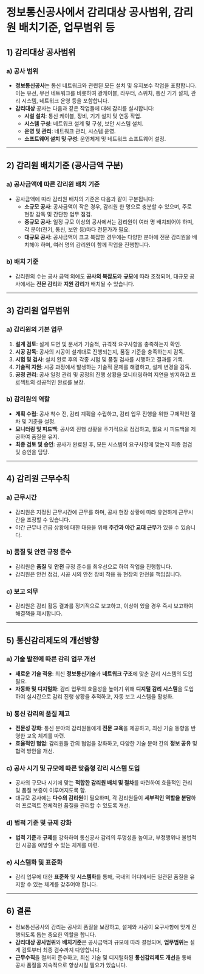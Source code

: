 # 정보통신공사에서 감리대상 공사범위, 감리원 배치기준, 업무범위 등

## 1) **감리대상 공사범위**

### **a) 공사 범위**
- **정보통신공사**는 통신 네트워크와 관련된 모든 설치 및 유지보수 작업을 포함합니다. 이는 유선, 무선 네트워크를 비롯하여 광케이블, 라우터, 스위치, 통신 기기 설치, 관리 시스템, 네트워크 운영 등을 포함합니다.
- **감리대상** 공사는 다음과 같은 작업들에 대해 감리를 실시합니다:
  - **시설 설치**: 통신 케이블, 장비, 기기 설치 및 연동 작업.
  - **시스템 구성**: 네트워크 설계 및 구성, 보안 시스템 설치.
  - **운영 및 관리**: 네트워크 관리, 시스템 운영.
  - **소프트웨어 설치 및 구성**: 운영체제 및 네트워크 소프트웨어 설정.

---

## 2) **감리원 배치기준 (공사금액 구분)**

### **a) 공사금액에 따른 감리원 배치 기준**
- 공사금액에 따라 감리원 배치의 기준은 다음과 같이 구분됩니다:
  - **소규모 공사**: 공사금액이 작은 경우, 감리원 한 명으로 충분할 수 있으며, 주로 현장 감독 및 간단한 업무 점검.
  - **중규모 공사**: 일정 규모 이상의 공사에서는 감리원이 여러 명 배치되어야 하며, 각 분야(전기, 통신, 보안 등)마다 전문가가 필요.
  - **대규모 공사**: 공사금액이 크고 복잡한 경우에는 다양한 분야에 전문 감리원을 배치해야 하며, 여러 명의 감리원이 함께 작업을 진행합니다.

### **b) 배치 기준**
- 감리원의 수는 공사 금액 외에도 **공사의 복잡도**와 **규모**에 따라 조정되며, 대규모 공사에서는 **전문 감리**와 **지원 감리**가 배치될 수 있습니다.

---

## 3) **감리원 업무범위**

### **a) 감리원의 기본 업무**
1. **설계 검토**: 설계 도면 및 문서가 기술적, 규격적 요구사항을 충족하는지 확인.
2. **시공 감독**: 공사의 시공이 설계대로 진행되는지, 품질 기준을 충족하는지 감독.
3. **시험 및 검사**: 설치 완료 후의 각종 시험 및 품질 검사를 시행하고 결과를 기록.
4. **기술적 지원**: 시공 과정에서 발생하는 기술적 문제를 해결하고, 설계 변경을 감독.
5. **공정 관리**: 공사 일정 관리 및 공정의 진행 상황을 모니터링하여 지연을 방지하고 프로젝트의 성공적인 완료를 보장.

### **b) 감리원의 역할**
- **계획 수립**: 공사 착수 전, 감리 계획을 수립하고, 감리 업무 진행을 위한 구체적인 절차 및 기준을 설정.
- **모니터링 및 피드백**: 공사의 진행 상황을 주기적으로 점검하고, 필요 시 피드백을 제공하여 품질을 유지.
- **최종 검토 및 승인**: 공사가 완료된 후, 모든 시스템이 요구사항에 맞는지 최종 점검 및 승인을 담당.

---

## 4) **감리원 근무수칙**

### **a) 근무시간**
- 감리원은 지정된 근무시간에 근무를 하며, 공사 현장 상황에 따라 유연하게 근무시간을 조정할 수 있습니다.
- 야간 근무나 긴급 상황에 대한 대응을 위해 **주간과 야간 교대 근무**가 있을 수 있습니다.

### **b) 품질 및 안전 규정 준수**
- 감리원은 **품질** 및 **안전** 규정 준수를 최우선으로 하여 작업을 진행합니다.
- 감리원은 안전 점검, 시공 시의 안전 장비 착용 등 현장의 안전을 책임집니다.

### **c) 보고 의무**
- 감리원은 감리 활동 결과를 정기적으로 보고하고, 이상이 있을 경우 즉시 보고하여 해결책을 제시합니다.

---

## 5) **통신감리제도의 개선방향**

### **a) 기술 발전에 따른 감리 업무 개선**
- **새로운 기술 적용**: 최신 **정보통신기술**과 **네트워크 구조**에 맞춘 감리 시스템의 도입 필요.
- **자동화 및 디지털화**: 감리 업무의 효율성을 높이기 위해 **디지털 감리 시스템**을 도입하여 실시간으로 감리 진행 상황을 추적하고, 자동 보고 시스템을 활성화.

### **b) 통신 감리의 품질 제고**
- **전문성 강화**: 통신 분야의 감리원들에게 **전문 교육**을 제공하고, 최신 기술 동향을 반영한 교육 체계를 마련.
- **효율적인 협업**: 감리원들 간의 협업을 강화하고, 다양한 기술 분야 간의 **정보 공유** 및 협력 방안을 개선.

### **c) 공사 시기 및 규모에 따른 맞춤형 감리 시스템 도입**
- 공사의 규모나 시기에 맞는 **적합한 감리원 배치 및 절차**를 마련하여 효율적인 관리 및 품질 보증이 이루어지도록 함.
- 대규모 공사에는 **다수의 감리원**이 필요하며, 각 감리원들이 **세부적인 역할을 분담**하여 프로젝트 전체적인 품질을 관리할 수 있도록 개선.

### **d) 법적 기준 및 규제 강화**
- **법적 기준**과 **규제**를 강화하여 통신공사 감리의 투명성을 높이고, 부정행위나 불법적인 시공을 예방할 수 있는 체계를 마련.

### **e) 시스템화 및 표준화**
- 감리 업무에 대한 **표준화** 및 **시스템화**를 통해, 국내외 어디에서든 일관된 품질을 유지할 수 있는 체계를 갖추어야 합니다.

---

## 6) **결론**
- 정보통신공사의 감리는 공사의 품질을 보장하고, 설계와 시공이 요구사항에 맞게 진행되도록 돕는 중요한 역할을 합니다.
- **감리대상 공사범위**와 **배치기준**은 공사금액과 규모에 따라 결정되며, **업무범위**는 설계 검토부터 최종 검수까지 다양합니다.
- **근무수칙**을 철저히 준수하고, 최신 기술 및 디지털화된 **통신감리제도 개선**을 통해 공사 품질을 지속적으로 향상시킬 필요가 있습니다.
